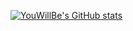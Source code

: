 [![YouWillBe's GitHub stats](https://github-readme-stats.vercel.app/api?username=YouWillBe&show_icons=true&count_private=true&theme=react)](https://github.com/anuraghazra/github-readme-stats)

